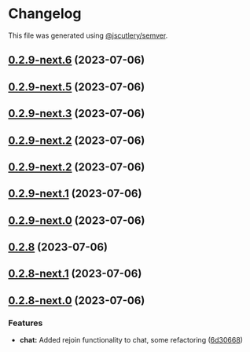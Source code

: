 # Changelog

This file was generated using [@jscutlery/semver](https://github.com/jscutlery/semver).

## [0.2.9-next.6](https://git.whc.fyi/WillowHayward/lipwig/compare/v0.2.9-next.5...v0.2.9-next.6) (2023-07-06)



## [0.2.9-next.5](https://git.whc.fyi/WillowHayward/lipwig/compare/v0.2.9-next.4...v0.2.9-next.5) (2023-07-06)



## [0.2.9-next.3](https://git.whc.fyi/WillowHayward/lipwig/compare/v0.2.9-next.2...v0.2.9-next.3) (2023-07-06)



## [0.2.9-next.2](https://git.whc.fyi/WillowHayward/lipwig/compare/v0.2.9-next.1...v0.2.9-next.2) (2023-07-06)



## [0.2.9-next.2](https://git.whc.fyi/WillowHayward/lipwig/compare/v0.2.9-next.1...v0.2.9-next.2) (2023-07-06)



## [0.2.9-next.1](https://git.whc.fyi/WillowHayward/lipwig/compare/v0.2.9-next.0...v0.2.9-next.1) (2023-07-06)



## [0.2.9-next.0](https://git.whc.fyi/WillowHayward/lipwig/compare/v0.2.8...v0.2.9-next.0) (2023-07-06)



## [0.2.8](https://git.whc.fyi/WillowHayward/lipwig/compare/v0.2.8-next.1...v0.2.8) (2023-07-06)



## [0.2.8-next.1](https://git.whc.fyi/WillowHayward/lipwig/compare/v0.2.8-next.0...v0.2.8-next.1) (2023-07-06)



## [0.2.8-next.0](https://git.whc.fyi/WillowHayward/lipwig/compare/v0.2.7...v0.2.8-next.0) (2023-07-06)


### Features

* **chat:** Added rejoin functionality to chat, some refactoring ([6d30668](https://git.whc.fyi/WillowHayward/lipwig/commits/6d306681e4e4efddb0eb2dd6a65cfb269eda1edf))

